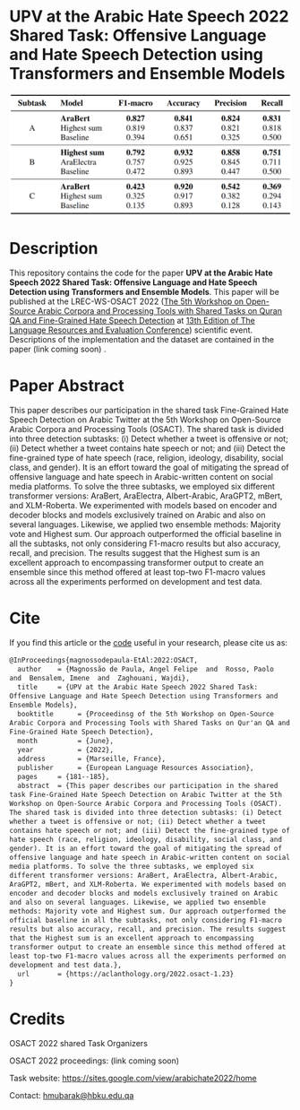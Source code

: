 # UPV at the Arabic Hate Speech 2022 Shared Task: Offensive Language and Hate Speech Detection using Transformers and Ensemble Models


![ScreenShot](OSACT2022_test.png)

# Description
This repository contains the code for the paper **UPV at the Arabic Hate Speech 2022 Shared Task: Offensive Language and Hate Speech Detection using Transformers and Ensemble Models**. This paper will be published at the LREC-WS-OSACT 2022 <!-- [LREC-WS-OSACT 2022](proceeding link -->
([The 5th Workshop on Open-Source Arabic Corpora and Processing Tools with Shared Tasks on Quran QA and Fine-Grained Hate Speech Detection](https://osact-lrec.github.io/) at [13th Edition of The Language Resources and Evaluation Conference](https://lrec2022.lrec-conf.org/en/)) scientific event. Descriptions of the implementation and the dataset are contained in the paper (link coming soon) <!-- [paper] (link to paper). -->.

# Paper Abstract
This paper describes our participation in the shared task Fine-Grained Hate Speech Detection on Arabic Twitter at the 5th Workshop on Open-Source Arabic Corpora and Processing Tools (OSACT). The shared task is divided into three detection subtasks: (i) Detect whether a tweet is offensive or not; (ii) Detect whether a tweet contains hate speech or not; and (iii) Detect the fine-grained type of hate speech (race, religion, ideology, disability, social class, and gender).
It is an effort toward the goal of mitigating the spread of offensive language and hate speech in Arabic-written content on social media platforms. To solve the three subtasks, we employed six different transformer versions: AraBert, AraElectra, Albert-Arabic, AraGPT2, mBert, and XLM-Roberta. We experimented with models based on encoder and decoder blocks and models exclusively trained on Arabic and also on several languages. Likewise, we applied two ensemble methods: Majority vote and Highest sum. Our approach outperformed the official baseline in all the subtasks, not only considering  F1-macro results but also accuracy, recall, and precision. The results suggest that the Highest sum is an excellent approach to encompassing transformer output to create an ensemble since this method offered at least top-two F1-macro values across all the experiments performed on development and test data.  


# Cite
If you find this article <!-- [article](proceedining link) --> or the [code](https://github.com/AngelFelipeMP/Transformers-for-Arabic-hate-speech-and-offensive-language) useful in your research, please cite us as:


```
@InProceedings{magnossodepaula-EtAl:2022:OSACT,
  author    = {Magnossão de Paula, Angel Felipe  and  Rosso, Paolo  and  Bensalem, Imene  and  Zaghouani, Wajdi},
  title     = {UPV at the Arabic Hate Speech 2022 Shared Task: Offensive Language and Hate Speech Detection using Transformers and Ensemble Models},
  booktitle      = {Proceedinsg of the 5th Workshop on Open-Source Arabic Corpora and Processing Tools with Shared Tasks on Qur'an QA and Fine-Grained Hate Speech Detection},
  month          = {June},
  year           = {2022},
  address        = {Marseille, France},
  publisher      = {European Language Resources Association},
  pages     = {181--185},
  abstract  = {This paper describes our participation in the shared task Fine-Grained Hate Speech Detection on Arabic Twitter at the 5th Workshop on Open-Source Arabic Corpora and Processing Tools (OSACT). The shared task is divided into three detection subtasks: (i) Detect whether a tweet is offensive or not; (ii) Detect whether a tweet contains hate speech or not; and (iii) Detect the fine-grained type of hate speech (race, religion, ideology, disability, social class, and gender). It is an effort toward the goal of mitigating the spread of offensive language and hate speech in Arabic-written content on social media platforms. To solve the three subtasks, we employed six different transformer versions: AraBert, AraElectra, Albert-Arabic, AraGPT2, mBert, and XLM-Roberta. We experimented with models based on encoder and decoder blocks and models exclusively trained on Arabic and also on several languages. Likewise, we applied two ensemble methods: Majority vote and Highest sum. Our approach outperformed the official baseline in all the subtasks, not only considering F1-macro results but also accuracy, recall, and precision. The results suggest that the Highest sum is an excellent approach to encompassing transformer output to create an ensemble since this method offered at least top-two F1-macro values across all the experiments performed on development and test data.},
  url       = {https://aclanthology.org/2022.osact-1.23}
}
```
<!--
```

```
 -->

# Credits
OSACT 2022 shared Task Organizers

OSACT 2022 proceedings: (link coming soon)

Task website: https://sites.google.com/view/arabichate2022/home

Contact: hmubarak@hbku.edu.qa

